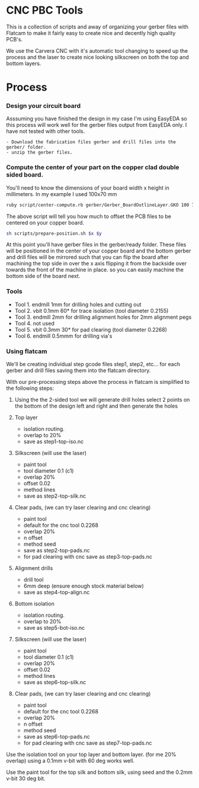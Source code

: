 # CNC PBC Tools

This is a collection of scripts and away of organizing your gerber files with Flatcam to make it fairly easy
to create nice and decently high quality PCB's.

We use the Carvera CNC with it's automatic tool changing to speed up the process and the laser to create nice looking
silkscreen on both the top and bottom layers.


# Process


### Design your circuit board
Asssuming you have finished the design in my case I'm using EasyEDA so this process will work well for the gerber files output from EasyEDA only.  I have not tested with other tools.

    - Download the fabrication files gerber and drill files into the gerber/ folder.
    - unzip the gerber files.

### Compute the center of your part on the copper clad double sided board.

You'll need to know the dimensions of your board width x height in millimeters.
In my example I used 100x70 mm

```bash
ruby script/center-compute.rb gerber/Gerber_BoardOutlineLayer.GKO 100 70
```

The above script will tell you how much to offset the PCB files to be centered on your copper board. 
```bash
sh scripts/prepare-position.sh $x $y   
```

At this point you'll have gerber files in the gerber/ready folder.  These files will be positioned in the center of your copper board and the bottom gerber and drill files will be mirrored such that you can flip the board after machining the top side in over the x axis flipping it from the backside over towards the front of the machine in place. so you can easily machine the bottom side of the board next.


### Tools

* Tool 1. endmill 1mm for drilling holes and cutting out
* Tool 2. vbit 0.1mm 60* for trace isolation (tool diameter 0.2155)
* Tool 3. endmill 2mm for drilling alignment holes for 2mm alignment pegs
* Tool 4. not used
* Tool 5. vbit 0.3mm 30* for pad clearing (tool diameter 0.2268)
* Tool 6. endmill 0.5mmm for drilling via's

### Using flatcam 

We'll be creating individual step gcode files step1, step2, etc... for each gerber and drill files saving them into the flatcam directory.

With our pre-processing steps above the process in flatcam is simplified to the following steps:

1. Using the the 2-sided tool we will generate drill holes select 2 points on the bottom of the design left and right and then generate the holes

2. Top layer
    - isolation routing.
    - overlap to 20%
    - save as step1-top-iso.nc

3. Silkscreen (will use the laser)
    - paint tool
    - tool diameter 0.1 (c1)
    - overlap 20%
    - offset 0.02
    - method lines
    - save as step2-top-silk.nc

4. Clear pads, (we can try laser clearing and cnc clearing)
    - paint tool
    - default for the cnc tool 0.2268
    - overlap 20%
    - n offset
    - method seed
    - save as step2-top-pads.nc
    - for pad clearing with cnc save as step3-top-pads.nc

5. Alignment drills
    - drill tool
    - 6mm deep (ensure enough stock material below)
    - save as step4-top-align.nc

6. Bottom isolation
    - isolation routing.
    - overlap to 20%
    - save as step5-bot-iso.nc

7. Silkscreen (will use the laser)
    - paint tool
    - tool diameter 0.1 (c1)
    - overlap 20%
    - offset 0.02
    - method lines
    - save as step6-top-silk.nc

8. Clear pads, (we can try laser clearing and cnc clearing)
    - paint tool
    - default for the cnc tool 0.2268
    - overlap 20%
    - n offset
    - method seed
    - save as step6-top-pads.nc
    - for pad clearing with cnc save as step7-top-pads.nc

Use the isolation tool on your top layer and bottom layer. (for me 20% overlap) using a 0.1mm v-bit with 60 deg works well.

Use the paint tool for the top silk and bottom silk, using seed and the 0.2mm v-bit 30 deg bit.
